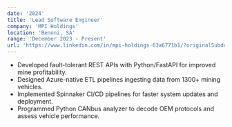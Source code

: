 ```yaml
---
date: '2024'
title: 'Lead Software Engineer'
company: 'MPI Holdings'
location: 'Benoni, SA'
range: 'December 2023 - Present'
url: 'https://www.linkedin.com/in/mpi-holdings-63a6771b1/?originalSubdomain=za'
---
```


- Developed fault-tolerant REST APIs with Python/FastAPI for improved mine profitability.
- Designed Azure-native ETL pipelines ingesting data from 1300+ mining vehicles.
- Implemented Spinnaker CI/CD pipelines for faster system updates and deployment.
- Programmed Python CANbus analyzer to decode OEM protocols and assess vehicle performance.
